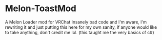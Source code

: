 # Melon-ToastMod
A Melon Loader mod for VRChat 
Insanely bad code and I'm aware, 
I'm rewriting it and just putting this here for my own sanity,
if anyone would like to take anything,
don't credit me lol.
(this taught me the very basics of c#)
